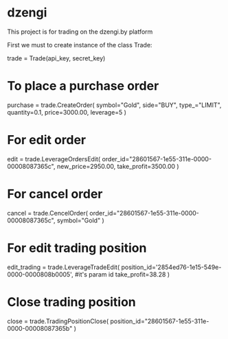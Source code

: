 # dzengi
This project is for trading on the dzengi.by platform

First we must to create instance of the class Trade:

trade = Trade(api_key, secret_key)

# To place a purchase order
purchase = trade.CreateOrder(
    symbol="Gold", 
    side="BUY",
    type_="LIMIT",
    quantity=0.1,
    price=3000.00,
    leverage=5
    )

# For edit order
edit = trade.LeverageOrdersEdit(
    order_id="28601567-1e55-311e-0000-00008087365c",
    new_price=2950.00,
    take_profit=3500.00
)

# For cancel order
cancel = trade.CencelOrder(
    order_id="28601567-1e55-311e-0000-00008087365c", 
    symbol="Gold"
    )


# For edit trading position
edit_trading = trade.LeverageTradeEdit(
        position_id='2854ed76-1e15-549e-0000-0000808b0005', #it's param id 
        take_profit=38.28
)

# Close trading position
close = trade.TradingPositionClose(
    position_id="28601567-1e55-311e-0000-00008087365b"
)

